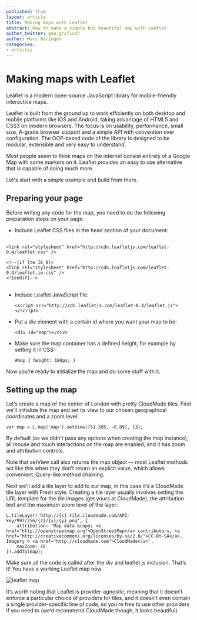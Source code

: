 ```yaml
---
published: true
layout: article
title: Making maps with Leaflet
abstract: How to make a simple but beautiful map with Leaflet
author_twitter: geo_grafisch
author: Marc Beringen
categories:
- articles
---
```


# Making maps with Leaflet

Leaflet is a modern open-source JavaScript library for mobile-friendly interactive maps. 

Leaflet is built from the ground up to work efficiently on both desktop and mobile platforms like iOS and Android, taking advantage of HTML5 and CSS3 on modern browsers. The focus is on usability, performance, small size, A-grade browser support and a simple API with convention over configuration. The OOP-based code of the library is designed to be modular, extensible and very easy to understand.

Most people seem to think maps on the internet consist entirely of a Google Map with some markers on it. Leaflet provides an easy to use alternative that is capable of doing much more.

Let's start with a simple example and build from there.

## Preparing your page

Before writing any code for the map, you need to do the following preparation steps on your page:

* Include Leaflet CSS files in the head section of your document:

<pre>	
<code>&lt;link rel="stylesheet" href="http://cdn.leafletjs.com/leaflet-0.4/leaflet.css" /&gt;<br />    
&lt;!--[if lte IE 8]&gt; 
&lt;link rel="stylesheet" href="http://cdn.leafletjs.com/leaflet-0.4/leaflet.ie.css" /&gt;
&lt;![endif]--&gt;
</code>
</pre>

* Include Leaflet JavaScript file:

    `<script src="http://cdn.leafletjs.com/leaflet-0.4/leaflet.js"></script>`

* Put a div element with a certain id where you want your map to be:

    `<div id="map"></div>`

* Make sure the map container has a defined height, for example by setting it in CSS:

    `#map { height: 180px; }`

Now you’re ready to initialize the map and do some stuff with it.

## Setting up the map

Let’s create a map of the center of London with pretty CloudMade tiles. First we’ll initialize the map and set its view to our chosen geographical coordinates and a zoom level:

    var map = L.map('map').setView([51.505, -0.09], 13);
    
By default (as we didn’t pass any options when creating the map instance), all mouse and touch interactions on the map are enabled, and it has zoom and attribution controls.

Note that setView call also returns the map object — most Leaflet methods act like this when they don’t return an explicit value, which allows convenient jQuery-like method chaining.

Next we’ll add a tile layer to add to our map, in this case it’s a CloudMade tile layer with Fresh style. Creating a tile layer usually involves setting the URL template for the tile images (get yours at CloudMade), the attribution text and the maximum zoom level of the layer:

    L.tileLayer('http://{s}.tile.cloudmade.com/API-key/997/256/{z}/{x}/{y}.png', {
        attribution: 'Map data &copy; <a href="http://openstreetmap.org">OpenStreetMap</a> contributors, <a href="http://creativecommons.org/licenses/by-sa/2.0/">CC-BY-SA</a>, Imagery © <a href="http://cloudmade.com">CloudMade</a>',
        maxZoom: 18
    }).addTo(map);
    
Make sure all the code is called after the div and leaflet.js inclusion. That’s it! You have a working Leaflet map now.

![leaflet map](../static/img/media/leaflet-map.png)

It’s worth noting that Leaflet is provider-agnostic, meaning that it doesn’t enforce a particular choice of providers for tiles, and it doesn’t even contain a single provider-specific line of code, so you’re free to use other providers if you need to (we’d recommend CloudMade though, it looks beautiful).